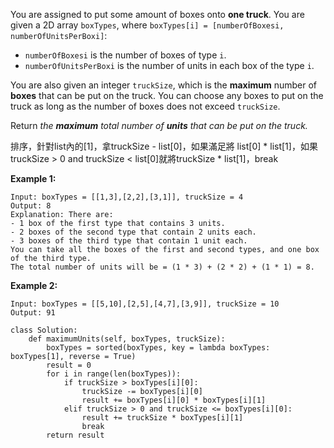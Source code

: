 You are assigned to put some amount of boxes onto **one truck**. You are given a 2D array `boxTypes`, where `boxTypes[i] = [numberOfBoxesi, numberOfUnitsPerBoxi]`:

- `numberOfBoxesi` is the number of boxes of type `i`.
- `numberOfUnitsPerBoxi` is the number of units in each box of the type `i`.

You are also given an integer `truckSize`, which is the **maximum** number of **boxes** that can be put on the truck. You can choose any boxes to put on the truck as long as the number of boxes does not exceed `truckSize`.

Return *the **maximum** total number of **units** that can be put on the truck.*

排序，針對list內的[1]，拿truckSize - list[0]，如果滿足將 list[0] * list[1]，如果truckSize  > 0 and truckSize  < list[0]就將truckSize  * list[1]，break

**Example 1:**

```
Input: boxTypes = [[1,3],[2,2],[3,1]], truckSize = 4
Output: 8
Explanation: There are:
- 1 box of the first type that contains 3 units.
- 2 boxes of the second type that contain 2 units each.
- 3 boxes of the third type that contain 1 unit each.
You can take all the boxes of the first and second types, and one box of the third type.
The total number of units will be = (1 * 3) + (2 * 2) + (1 * 1) = 8.
```

**Example 2:**

```
Input: boxTypes = [[5,10],[2,5],[4,7],[3,9]], truckSize = 10
Output: 91
```



```
class Solution:
	def maximumUnits(self, boxTypes, truckSize):
		boxTypes = sorted(boxTypes, key = lambda boxTypes: boxTypes[1], reverse = True)
		result = 0
		for i in range(len(boxTypes)):
			if truckSize > boxTypes[i][0]:
				truckSize -= boxTypes[i][0]
				result += boxTypes[i][0] * boxTypes[i][1]
			elif truckSize > 0 and truckSize <= boxTypes[i][0]:
				result += truckSize * boxTypes[i][1]
				break
		return result 
```

